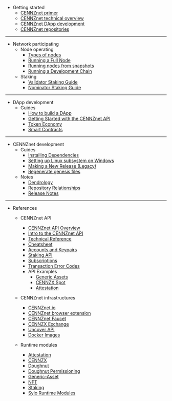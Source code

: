 - Getting started
    - [CENNZnet primer](Getting-started/CENNZnet-primer)
    - [CENNZnet technical overview](Getting-started/CENNZnet-technical-overview)
    - [CENNZnet DApp development](Getting-started/CENNZnet-dapp-development)
    - [CENNZnet repositories](Getting-started/CENNZnet-repos)
---
- Network participating
    - Node operating
        - [Types of nodes](Network-participating/Node-operating/Types-of-nodes)
        - [Running a Full Node](Network-participating/Node-operating/Running-a-Full-Node)
        - [Running nodes from snapshots](Network-participating/Node-operating/Running-nodes-from-snapshots)
        - [Running a Development Chain](Network-participating/Node-operating/Running-a-Dev-Chain)
    - Staking
        - [Validator Staking Guide](Network-participating/Staking/Validator-Guide)
        - [Nominator Staking Guide](Network-participating/Staking/Nominator-Staking-Guide)

---
- DApp development
    - Guides
        - [How to build a DApp](Dapp-development/Guides/How-to-build-a-DApp)
        - [Getting Started with the CENNZnet API](Dapp-development/Guides/Getting-started-with-the-CENNZnet-API)
        - [Token Economy](Dapp-development/Guides/Token-Economy)
        - [Smart Contracts](Dapp-development/Guides/Using-Smart-Contracts-on-CENNZnet)
        
---
- CENNZnet development
    - Guides
        - [Installing Dependencies](CENNZnet-development/Guides/Installing-Dependencies)
        - [Setting up Linux subsystem on Windows](CENNZnet-development/Guides/Set-up-Linux-Sub-system-for-Windows)
        - [Making a New Release (Legacy)](CENNZnet-development/Guides/Making-a-New-Release)
        - [Regenerate genesis files](CENNZnet-development/Guides/Regenerating-genesis-files-on-Release)
    - Notes
        - [Dendrology](CENNZnet-development/Notes/Dendrology)
        - [Repository Relationships](CENNZnet-development/Notes/Repository-Relationships)
        - [Release Notes](CENNZnet-development/Notes/Release-Notes)

---
- References
    - CENNZnet API
        - [CENNZnet API Overview](References/CENNZnet-API/CENNZnet-API-Overview)
        - [Intro to the CENNZnet API](References/CENNZnet-API/Intro-to-the-CENNZnet-API)
        - [Technical Reference](References/CENNZnet-API/Technical-Reference)
        - [Cheatsheet](References/CENNZnet-API/Cheatsheet)
        - [Accounts and Keypairs](References/CENNZnet-API/Accounts-and-Keypairs)
        - [Staking API](References/CENNZnet-API/Staking)
        - [Subscriptions](References/CENNZnet-API/Subscriptions)
        - [Transaction Error Codes](References/CENNZnet-API/Transaction-Error-Codes)
        - API Examples
            - [Generic Assets](References/CENNZnet-API/Examples/API-examples-Generic-Assets)
            - [CENNZX Spot](References/CENNZnet-API/Examples/API-examples-CENNZX-Spot)
            - [Attestation](References/CENNZnet-API/Examples/API-examples-Attestation)

    - CENNZnet infrastructures
        - [CENNZnet.io](References/CENNZnet-infrastructures/Exploring-the-CENNZnet-UI)
        - [CENNZnet browser extension](References/CENNZnet-infrastructures/CENNZnet-browser-extension)
        - [CENNZnet Faucet](References/CENNZnet-infrastructures/CENNZnet-faucet)
        - [CENNZX Exchange](References/CENNZnet-infrastructures/CENNZX-Exchange)
        - [Uncover API](References/CENNZnet-infrastructures/UncoverAPI)
        - [Docker Images](https://hub.docker.com/r/cennznet/cennznet/tags)

    - Runtime modules
        - [Attestation](References/Runtime-modules/Attestation)
        - [CENNZX](References/Runtime-modules/CENNZX)
        - [Doughnut](References/Runtime-modules/Doughnut)
        - [Doughnut Permissioning](References/Runtime-modules/Doughnut-Permissioning)
        - [Generic-Asset](References/Runtime-modules/Generic-Asset)
        - [NFT](References/Runtime-modules/NFT)
        - [Staking](References/Runtime-modules/Staking)
        - [Sylo Runtime Modules](References/Runtime-modules/Sylo-Runtime-Modules)

    
